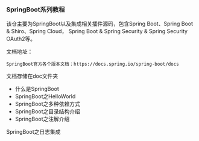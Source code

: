 ### SpringBoot系列教程

该仓主要为SpringBoot以及集成相关插件源码，包含Spring Boot、Spring Boot & Shiro、Spring Cloud，
Spring Boot & Spring Security & Spring Security OAuth2等。

文档地址：

```
SpringBoot官方各个版本文档：https://docs.spring.io/spring-boot/docs

```

文档存储在doc文件夹

- 什么是SpringBoot
- SpringBoot之HelloWorld
- SpringBoot之多种依赖方式
- SpringBoot之目录结构介绍
- SpringBoot之注解介绍

SpringBoot之日志集成
